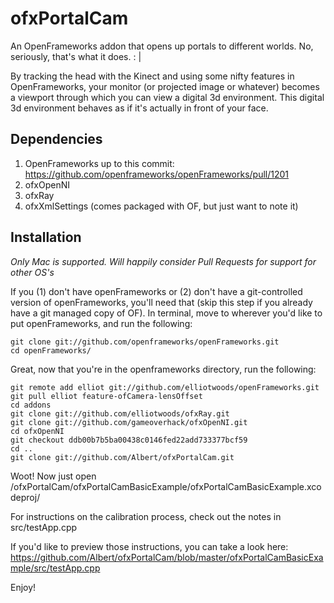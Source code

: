 ofxPortalCam
============

An OpenFrameworks addon that opens up portals to different worlds.  No, seriously, that's what it does.  : |

By tracking the head with the Kinect and using some nifty features in OpenFrameworks, your monitor (or projected image or whatever) becomes a viewport through which you can view a digital 3d environment.  This digital 3d environment behaves as if it's actually in front of your face.

Dependencies
------------

1.  OpenFrameworks up to this commit: https://github.com/openframeworks/openFrameworks/pull/1201
2.  ofxOpenNI
3.  ofxRay
4.  ofxXmlSettings (comes packaged with OF, but just want to note it)

Installation
------------

*Only Mac is supported.  Will happily consider Pull Requests for support for other OS's*

If you (1) don't have openFrameworks or (2) don't have a git-controlled version of openFrameworks, you'll need that (skip this step if you already have a git managed copy of OF).  In terminal, move to wherever you'd like to put openFrameworks, and run the following:

    git clone git://github.com/openframeworks/openFrameworks.git
    cd openFrameworks/

Great, now that you're in the openframeworks directory, run the following:

    git remote add elliot git://github.com/elliotwoods/openFrameworks.git
    git pull elliot feature-ofCamera-lensOffset
    cd addons
    git clone git://github.com/elliotwoods/ofxRay.git
    git clone git://github.com/gameoverhack/ofxOpenNI.git
    cd ofxOpenNI
    git checkout ddb00b7b5ba00438c0146fed22add733377bcf59
    cd ..
    git clone git://github.com/Albert/ofxPortalCam.git

Woot!  Now just open
    /ofxPortalCam/ofxPortalCamBasicExample/ofxPortalCamBasicExample.xcodeproj/

For instructions on the calibration process, check out the notes in src/testApp.cpp

If you'd like to preview those instructions, you can take a look here:
    https://github.com/Albert/ofxPortalCam/blob/master/ofxPortalCamBasicExample/src/testApp.cpp

Enjoy!

